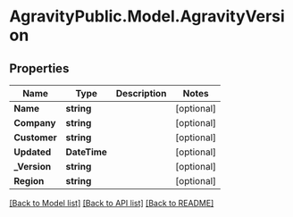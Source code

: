 
# AgravityPublic.Model.AgravityVersion

## Properties

Name | Type | Description | Notes
------------ | ------------- | ------------- | -------------
**Name** | **string** |  | [optional] 
**Company** | **string** |  | [optional] 
**Customer** | **string** |  | [optional] 
**Updated** | **DateTime** |  | [optional] 
**_Version** | **string** |  | [optional] 
**Region** | **string** |  | [optional] 

[[Back to Model list]](../README.md#documentation-for-models)
[[Back to API list]](../README.md#documentation-for-api-endpoints)
[[Back to README]](../README.md)

